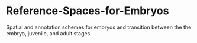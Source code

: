 # Reference-Spaces-for-Embryos
Spatial and annotation schemes for embryos and transition between the the embryo, juvenile, and adult stages.
